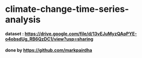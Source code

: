 # climate-change-time-series-analysis

#### dataset : https://drive.google.com/file/d/13vEJuMyzQApPYE-o4obsdUg_RB6QzDC1/view?usp=sharing

#### done by https://github.com/markpairdha
